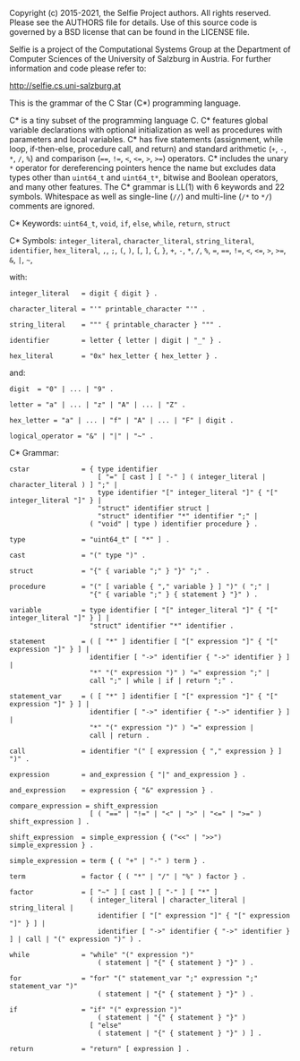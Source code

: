 Copyright (c) 2015-2021, the Selfie Project authors. All rights reserved. Please see the AUTHORS file for details. Use of this source code is governed by a BSD license that can be found in the LICENSE file.

Selfie is a project of the Computational Systems Group at the Department of Computer Sciences of the University of Salzburg in Austria. For further information and code please refer to:

http://selfie.cs.uni-salzburg.at

This is the grammar of the C Star (C\*) programming language.

C\* is a tiny subset of the programming language C. C\* features global variable declarations with optional initialization as well as procedures with parameters and local variables. C\* has five statements (assignment, while loop, if-then-else, procedure call, and return) and standard arithmetic (`+`, `-`, `*`, `/`, `%`) and comparison (`==`, `!=`, `<`, `<=`, `>`, `>=`) operators. C\* includes the unary `*` operator for dereferencing pointers hence the name but excludes data types other than `uint64_t` and `uint64_t*`, bitwise and Boolean operators, and many other features. The C\* grammar is LL(1) with 6 keywords and 22 symbols. Whitespace as well as single-line (`//`) and multi-line (`/*` to `*/`) comments are ignored.

C\* Keywords: `uint64_t`, `void`, `if`, `else`, `while`, `return`, `struct`

C\* Symbols: `integer_literal`, `character_literal`, `string_literal`, `identifier`, `hex_literal`, `,`, `;`, `(`, `)`, `[`, `]`, `{`, `}`, `+`, `-`, `*`, `/`, `%`, `=`, `==`, `!=`, `<`, `<=`, `>`, `>=`, `&`, `|`, `~`,

with:

```
integer_literal   = digit { digit } .

character_literal = "'" printable_character "'" .

string_literal    = """ { printable_character } """ .

identifier        = letter { letter | digit | "_" } .

hex_literal       = "0x" hex_letter { hex_letter } .
```

and:

```
digit  = "0" | ... | "9" .

letter = "a" | ... | "z" | "A" | ... | "Z" .

hex_letter = "a" | ... | "f" | "A" | ... | "F" | digit .

logical_operator = "&" | "|" | "~" .
```

C\* Grammar:

```
cstar             = { type identifier
                      [ "=" [ cast ] [ "-" ] ( integer_literal | character_literal ) ] ";" |
                      type identifier "[" integer_literal "]" { "[" integer_literal "]" } |
                      "struct" identifier struct |
                      "struct" identifier "*" identifier ";" |
                    ( "void" | type ) identifier procedure } .

type              = "uint64_t" [ "*" ] .

cast              = "(" type ")" .

struct            = "{" { variable ";" } "}" ";" .

procedure         = "(" [ variable { "," variable } ] ")" ( ";" |
                    "{" { variable ";" } { statement } "}" ) .

variable          = type identifier [ "[" integer_literal "]" { "[" integer_literal "]" } ] |
                    "struct" identifier "*" identifier .

statement         = ( [ "*" ] identifier [ "[" expression "]" { "[" expression "]" } ] |
                    identifier [ "->" identifier { "->" identifier } ] | 
                    "*" "(" expression ")" ) "=" expression ";" |
                    call ";" | while | if | return ";" .

statement_var     = ( [ "*" ] identifier [ "[" expression "]" { "[" expression "]" } ] |
                    identifier [ "->" identifier { "->" identifier } ] | 
                    "*" "(" expression ")" ) "=" expression |
                    call | return . 

call              = identifier "(" [ expression { "," expression } ] ")" .

expression        = and_expression { "|" and_expression } .

and_expression    = expression { "&" expression } .

compare_expression = shift_expression
                    [ ( "==" | "!=" | "<" | ">" | "<=" | ">=" ) shift_expression ] .

shift_expression  = simple_expression { ("<<" | ">>") simple_expression } .

simple_expression = term { ( "+" | "-" ) term } .

term              = factor { ( "*" | "/" | "%" ) factor } .

factor            = [ "~" ] [ cast ] [ "-" ] [ "*" ]
                    ( integer_literal | character_literal | string_literal |
                      identifier [ "[" expression "]" { "[" expression "]" } ] |
                      identifier [ "->" identifier { "->" identifier } ] | call | "(" expression ")" ) .

while             = "while" "(" expression ")"
                      ( statement | "{" { statement } "}" ) .

for               = "for" "(" statement_var ";" expression ";" statement_var ")"
                      ( statement | "{" { statement } "}" ) .

if                = "if" "(" expression ")"
                      ( statement | "{" { statement } "}" )
                    [ "else"
                      ( statement | "{" { statement } "}" ) ] .

return            = "return" [ expression ] .
```

